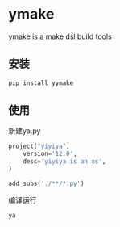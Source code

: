 # ymake
ymake is a make dsl build tools


## 安装

```bash
pip install yymake
```

## 使用

新建ya.py

```python
project("yiyiya",
    version='12.0',
    desc='yiyiya is an os',
)

add_subs('./**/*.py')

```

编译运行

```bash
ya
```